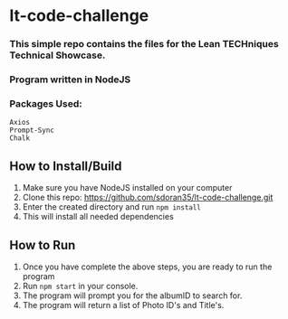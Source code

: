 # lt-code-challenge

### This simple repo contains the files for the Lean TECHniques Technical Showcase. 

### Program written in NodeJS 

### Packages Used:

    Axios
    Prompt-Sync
    Chalk

## How to Install/Build

1. Make sure you have NodeJS installed on your computer
2. Clone this repo: https://github.com/sdoran35/lt-code-challenge.git
3. Enter the created directory and run `npm install` 
4. This will install all needed dependencies

## How to Run

1. Once you have complete the above steps, you are ready to run the program
2. Run `npm start` in your console.
3. The program will prompt you for the albumID to search for.
4. The program will return a list of Photo ID's and Title's.